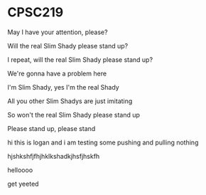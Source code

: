 # CPSC219
May I have your attention, please?

Will the real Slim Shady please stand up?

I repeat, will the real Slim Shady please stand up?

We're gonna have a problem here

I'm Slim Shady, yes I'm the real Shady

All you other Slim Shadys are just imitating

So won't the real Slim Shady please stand up

Please stand up, please stand 

hi this is logan and i am testing some pushing and pulling
nothing


hjshkshfjfhjhklkshadkjhsfjhskfh

helloooo

get yeeted 
